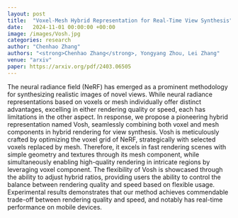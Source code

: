 ```yaml
---
layout: post
title:  "Voxel-Mesh Hybrid Representation for Real-Time View Synthesis"
date:   2024-11-01 00:00:00 +00:00
image: /images/Vosh.jpg
categories: research
author: "Chenhao Zhang"
authors: "<strong>Chenhao Zhang</strong>, Yongyang Zhou, Lei Zhang"
venue: "arxiv"
paper: https://arxiv.org/pdf/2403.06505
---
```

The neural radiance field (NeRF) has emerged as a prominent methodology for synthesizing realistic images of novel views. While neural radiance representations based on voxels or mesh individually offer distinct advantages, excelling in either rendering quality or speed, each has limitations in the other aspect. In response, we propose a pioneering hybrid representation named Vosh, seamlessly combining both voxel and mesh components in hybrid rendering for view synthesis. Vosh is meticulously crafted by optimizing the voxel grid of NeRF, strategically with selected voxels replaced by mesh. Therefore, it excels in fast rendering scenes with simple geometry and textures through its mesh component, while simultaneously enabling high-quality rendering in intricate regions by leveraging voxel component. The flexibility of Vosh is showcased through the ability to adjust hybrid ratios, providing users the ability to control the balance between rendering quality and speed based on flexible usage. Experimental results demonstrates that our method achieves commendable trade-off between rendering quality and speed, and notably has real-time performance on mobile devices.
